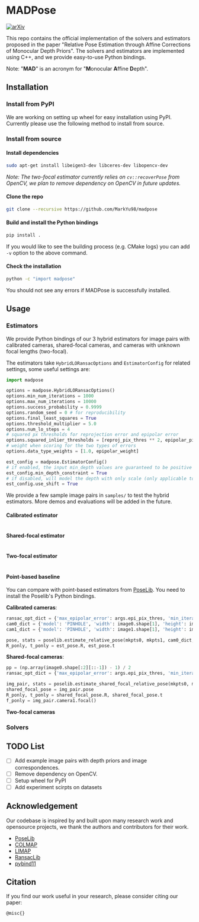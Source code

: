 # MADPose

<a href="https://arxiv.org/abs/"><img src='https://img.shields.io/badge/arXiv-Paper-red?logo=arxiv&logoColor=white' alt='arXiv'></a>

This repo contains the official implementation of the solvers and estimators proposed in the paper "Relative Pose Estimation through Affine Corrections of Monocular Depth Priors". The solvers and estimators are implemented using C++, and we provide easy-to-use Python bindings. 

Note: "**MAD**" is an acronym for "**M**onocular **A**ffine **D**epth".

## Installation
### Install from PyPI
We are working on setting up wheel for easy installation using PyPI. Currently please use the following method to install from source.

### Install from source
#### Install dependencies
```bash
sudo apt-get install libeigen3-dev libceres-dev libopencv-dev
```
_Note: The two-focal estimator currently relies on `cv::recoverPose` from OpenCV, we plan to remove dependency on OpenCV in future updates._

#### Clone the repo
```bash
git clone --recursive https://github.com/MarkYu98/madpose
```

#### Build and install the Python bindings
```bash
pip install .
```
If you would like to see the building process (e.g. CMake logs) you can add `-v` option to the above command.

#### Check the installation
```bash
python -c "import madpose"
```
You should not see any errors if MADPose is successfully installed.

## Usage
### Estimators
We provide Python bindings of our 3 hybrid estimators for image pairs with calibrated cameras, shared-focal cameras, and cameras with unknown focal lengths (two-focal). 

The estimators take `HybridLORansacOptions` and `EstimatorConfig` for related settings, some useful settings are:
```python
import madpose

options = madpose.HybridLORansacOptions()
options.min_num_iterations = 1000
options.max_num_iterations = 10000
options.success_probability = 0.9999
options.random_seed = 0 # for reproducibility
options.final_least_squares = True
options.threshold_multiplier = 5.0
options.num_lo_steps = 4
# squared px thresholds for reprojection error and epipolar error
options.squared_inlier_thresholds = [reproj_pix_thres ** 2, epipolar_pix_thres ** 2]
# weight when scoring for the two types of errors
options.data_type_weights = [1.0, epipolar_weight]

est_config = madpose.EstimatorConfig()
# if enabled, the input min_depth values are guaranteed to be positive with the estimated depth offsets (shifts), default: True
est_config.min_depth_constraint = True
# if disabled, will model the depth with only scale (only applicable to the calibrated camera case)
est_config.use_shift = True
```

We provide a few sample image pairs in `samples/` to test the hybrid estimators. More demos and evaluations will be added in the future.

#### Calibrated estimator
```python
```

#### Shared-focal estimator
```python
```

#### Two-focal estimator
```python
```

#### Point-based baseline
You can compare with point-based estimators from [PoseLib](https://github.com/PoseLib/PoseLib). You need to install the Poselib's Python bindings. 

**Calibrated cameras**:
```python
ransac_opt_dict = {'max_epipolar_error': args.epi_pix_thres, 'min_iterations': 1000, 'max_iterations': 10000}
cam0_dict = {'model': 'PINHOLE', 'width': image0.shape[1], 'height': image0.shape[0], 'params': [K0[0, 0], K0[1, 1], K0[0, 2], K0[1, 2]]}
cam1_dict = {'model': 'PINHOLE', 'width': image1.shape[1], 'height': image1.shape[0], 'params': [K1[0, 0], K1[1, 1], K1[0, 2], K1[1, 2]]}

pose, stats = poselib.estimate_relative_pose(mkpts0, mkpts1, cam0_dict, cam1_dict, ransac_opt_dict)
R_ponly, t_ponly = est_pose.R, est_pose.t
```

**Shared-focal cameras**:
```python
pp = (np.array(image0.shape[:2][::-1]) - 1) / 2
ransac_opt_dict = {'max_epipolar_error': args.epi_pix_thres, 'min_iterations': 1000, 'max_iterations': 10000}

img_pair, stats = poselib.estimate_shared_focal_relative_pose(mkpts0, mkpts1, pp, ransac_opt_dict)
shared_focal_pose = img_pair.pose
R_ponly, t_ponly = shared_focal_pose.R, shared_focal_pose.t
f_ponly = img_pair.camera1.focal()
```

**Two-focal cameras**

### Solvers

## TODO List

- [ ] Add example image pairs with depth priors and image correspondences.
- [ ] Remove dependency on OpenCV.
- [ ] Setup wheel for PyPI
- [ ] Add experiment scirpts on datasets

## Acknowledgement
Our codebase is inspired by and built upon many research work and opensource projects, we thank the authors and contributors for their work.
- [PoseLib](https://github.com/PoseLib/PoseLib)
- [COLMAP](https://github.com/colmap/colmap)
- [LIMAP](https://github.com/cvg/limap)
- [RansacLib](https://github.com/tsattler/RansacLib)
- [pybind11](https://github.com/pybind/pybind11)

## Citation
If you find our work useful in your research, please consider citing our paper:
```
@misc{}
```
